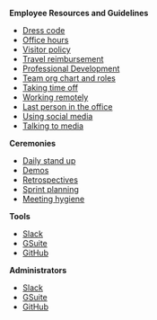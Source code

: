 **Employee Resources and Guidelines**

* [Dress code](dresscode.md)
* [Office hours](officehours.md)
* [Visitor policy](visitorpolicy.md)
* [Travel reimbursement](Travelreimbursement.md)
* [Professional Development](Professionaldevelopment.md)
* [Team org chart and roles](org.md)
* [Taking time off](timeoff.md)
* [Working remotely](workingremotely.md)
* [Last person in the office](lastpersontoleave.md)
* [Using social media](socialmedia.md)
* [Talking to media](talkmedia.md)

**Ceremonies**

* [Daily stand up](DailyStandup.md)
* [Demos](Demos.md)
* [Retrospectives](Retros.md)
* [Sprint planning](Planning.md)
* [Meeting hygiene](Meetinghygiene.md)

**Tools**

* [Slack](SLACK-USERS.md)
* [GSuite](GSuite-USERS.md)
* [GitHub](GitHub-USERS.md)

**Administrators**

* [Slack](SLACK-Admin.md)
* [GSuite](GSuite-Admin.md)
* [GitHub](GitHub-Admin.md)
